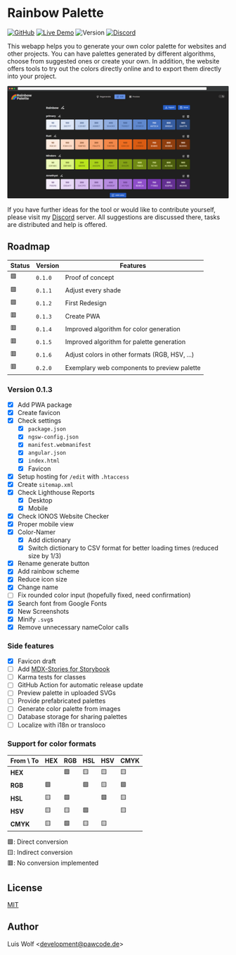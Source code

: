 # Rainbow Palette

[![GitHub](https://img.shields.io/github/license/pawcoding/tailwind-color-generator?color=brightgreen)](https://github.com/pawcoding/tailwind-color-generator/blob/main/LICENSE)
[![Live Demo](https://img.shields.io/badge/live--demo-online-blue)](https://colors.apps.pawcode.de)
![Version](https://img.shields.io/badge/version-0.1.2-orange)
[![Discord](https://badgen.net/discord/members/GzgTh4hxrx)](https://discord.gg/GzgTh4hxrx)

This webapp helps you to generate your own color palette for websites and other projects.
You can have palettes generated by different algorithms, choose from suggested ones or create your own.
In addition, the website offers tools to try out the colors directly online and to export them directly into your project.

![Screenshot](/assets/screenshot_dark.png)

If you have further ideas for the tool or would like to contribute yourself, please visit my [Discord](https://discord.gg/GzgTh4hxrx) server.
All suggestions are discussed there, tasks are distributed and help is offered.

## Roadmap
| Status | Version | Features                                       |
|--------|---------|------------------------------------------------|
| 🟩     | `0.1.0` | Proof of concept                               |
| 🟩     | `0.1.1` | Adjust every shade                             |
| 🟩     | `0.1.2` | First Redesign                                 |
| 🟥     | `0.1.3` | Create PWA                                     |
| 🟥     | `0.1.4` | Improved algorithm for color generation        |
| 🟥     | `0.1.5` | Improved algorithm for palette generation      |
| 🟥     | `0.1.6` | Adjust colors in other formats (RGB, HSV, ...) |
| 🟥     | `0.2.0` | Exemplary web components to preview palette    |

### Version 0.1.3
- [x] Add PWA package
- [x] Create favicon
- [x] Check settings
  - [x] `package.json`
  - [x] `ngsw-config.json`
  - [x] `manifest.webmanifest`
  - [x] `angular.json`
  - [x] `index.html`
  - [x] Favicon
- [x] Setup hosting for `/edit` with `.htaccess`
- [x] Create `sitemap.xml`
- [x] Check Lighthouse Reports
  - [x] Desktop
  - [x] Mobile
- [x] Check IONOS Website Checker
- [x] Proper mobile view
- [x] Color-Namer
  - [x] Add dictionary
  - [x] Switch dictionary to CSV format for better loading times (reduced size by 1/3)
- [x] Rename generate button
- [x] Add rainbow scheme
- [x] Reduce icon size
- [x] Change name
- [ ] Fix rounded color input (hopefully fixed, need confirmation)
- [x] Search font from Google Fonts
- [x] New Screenshots
- [x] Minify `.svg`s
- [x] Remove unnecessary nameColor calls

### Side features
- [x] Favicon draft
- [ ] Add [MDX-Stories for Storybook](https://storybook.js.org/docs/react/writing-docs/mdx)
- [ ] Karma tests for classes
- [ ] GitHub Action for automatic release update
- [ ] Preview palette in uploaded SVGs
- [ ] Provide prefabricated palettes
- [ ] Generate color palette from images
- [ ] Database storage for sharing palettes
- [ ] Localize with i18n or transloco

### Support for color formats

| From \ To | HEX | RGB | HSL | HSV | CMYK |
|-----------|-----|-----|-----|-----|------|
| **HEX**   |     | 🟩  | 🟨  | 🟨  | 🟨   |
| **RGB**   | 🟩  |     | 🟩  | 🟨  | 🟩   |
| **HSL**   | 🟨  | 🟩  |     | 🟩  | 🟨   |
| **HSV**   | 🟨  | 🟨  | 🟩  |     | 🟨   |
| **CMYK**  | 🟨  | 🟩  | 🟨  | 🟨  |      |

🟩: Direct conversion  
🟨: Indirect conversion  
🟥: No conversion implemented

## License
[MIT](https://github.com/pawcoding/tailwind-color-generator/blob/main/LICENSE)

## Author
Luis Wolf &lt;development@pawcode.de&gt;
